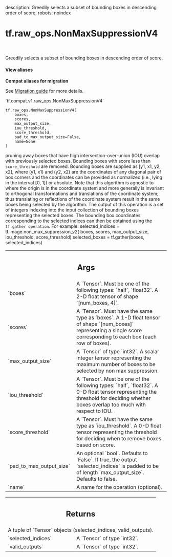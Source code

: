 description: Greedily selects a subset of bounding boxes in descending order of score,
robots: noindex

# tf.raw_ops.NonMaxSuppressionV4

<!-- Insert buttons and diff -->

<table class="tfo-notebook-buttons tfo-api nocontent" align="left">

</table>



Greedily selects a subset of bounding boxes in descending order of score,


<section class="expandable">
  <h4 class="showalways">View aliases</h4>
  <p>
<b>Compat aliases for migration</b>
<p>See
<a href="https://www.tensorflow.org/guide/migrate">Migration guide</a> for
more details.</p>
<p>`tf.compat.v1.raw_ops.NonMaxSuppressionV4`</p>
</p>
</section>

<pre class="devsite-click-to-copy prettyprint lang-py tfo-signature-link">
<code>tf.raw_ops.NonMaxSuppressionV4(
    boxes,
    scores,
    max_output_size,
    iou_threshold,
    score_threshold,
    pad_to_max_output_size=False,
    name=None
)
</code></pre>



<!-- Placeholder for "Used in" -->


pruning away boxes that have high intersection-over-union (IOU) overlap
with previously selected boxes.  Bounding boxes with score less than
`score_threshold` are removed.  Bounding boxes are supplied as
[y1, x1, y2, x2], where (y1, x1) and (y2, x2) are the coordinates of any
diagonal pair of box corners and the coordinates can be provided as normalized
(i.e., lying in the interval [0, 1]) or absolute.  Note that this algorithm
is agnostic to where the origin is in the coordinate system and more
generally is invariant to orthogonal transformations and translations
of the coordinate system; thus translating or reflections of the coordinate
system result in the same boxes being selected by the algorithm.
The output of this operation is a set of integers indexing into the input
collection of bounding boxes representing the selected boxes.  The bounding
box coordinates corresponding to the selected indices can then be obtained
using the `tf.gather operation`.  For example:
  selected_indices = tf.image.non_max_suppression_v2(
      boxes, scores, max_output_size, iou_threshold, score_threshold)
  selected_boxes = tf.gather(boxes, selected_indices)

<!-- Tabular view -->
 <table class="responsive fixed orange">
<colgroup><col width="214px"><col></colgroup>
<tr><th colspan="2"><h2 class="add-link">Args</h2></th></tr>

<tr>
<td>
`boxes`<a id="boxes"></a>
</td>
<td>
A `Tensor`. Must be one of the following types: `half`, `float32`.
A 2-D float tensor of shape `[num_boxes, 4]`.
</td>
</tr><tr>
<td>
`scores`<a id="scores"></a>
</td>
<td>
A `Tensor`. Must have the same type as `boxes`.
A 1-D float tensor of shape `[num_boxes]` representing a single
score corresponding to each box (each row of boxes).
</td>
</tr><tr>
<td>
`max_output_size`<a id="max_output_size"></a>
</td>
<td>
A `Tensor` of type `int32`.
A scalar integer tensor representing the maximum number of
boxes to be selected by non max suppression.
</td>
</tr><tr>
<td>
`iou_threshold`<a id="iou_threshold"></a>
</td>
<td>
A `Tensor`. Must be one of the following types: `half`, `float32`.
A 0-D float tensor representing the threshold for deciding whether
boxes overlap too much with respect to IOU.
</td>
</tr><tr>
<td>
`score_threshold`<a id="score_threshold"></a>
</td>
<td>
A `Tensor`. Must have the same type as `iou_threshold`.
A 0-D float tensor representing the threshold for deciding when to remove
boxes based on score.
</td>
</tr><tr>
<td>
`pad_to_max_output_size`<a id="pad_to_max_output_size"></a>
</td>
<td>
An optional `bool`. Defaults to `False`.
If true, the output `selected_indices` is padded to be of length
`max_output_size`. Defaults to false.
</td>
</tr><tr>
<td>
`name`<a id="name"></a>
</td>
<td>
A name for the operation (optional).
</td>
</tr>
</table>



<!-- Tabular view -->
 <table class="responsive fixed orange">
<colgroup><col width="214px"><col></colgroup>
<tr><th colspan="2"><h2 class="add-link">Returns</h2></th></tr>
<tr class="alt">
<td colspan="2">
A tuple of `Tensor` objects (selected_indices, valid_outputs).
</td>
</tr>
<tr>
<td>
`selected_indices`<a id="selected_indices"></a>
</td>
<td>
A `Tensor` of type `int32`.
</td>
</tr><tr>
<td>
`valid_outputs`<a id="valid_outputs"></a>
</td>
<td>
A `Tensor` of type `int32`.
</td>
</tr>
</table>


